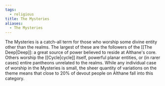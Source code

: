 ```yaml
---
tags:
  - religious
title: The Mysteries
aliases:
  - The Mysteries
---
```


The Mysteries is a catch-all term for those who worship some divine entity other than the realms. The largest of these are the followers of the [[The Deep|Deep]]: a great source of power believed to reside at Althane's core. Others worship the [[Cycle|cycle]] itself, powerful planar entities, or (in rarer cases) entire pantheons unrelated to the realms. While any individual case of worship in the Mysteries is small, the sheer quantity of variations on the theme means that close to 20% of devout people on Althane fall into this category.